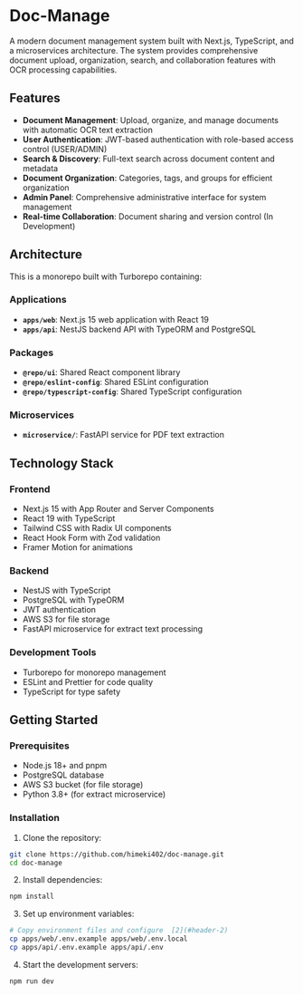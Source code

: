 # Doc-Manage  
  
A modern document management system built with Next.js, TypeScript, and a microservices architecture. The system provides comprehensive document upload, organization, search, and collaboration features with OCR processing capabilities.  
  
## Features  
  
- **Document Management**: Upload, organize, and manage documents with automatic OCR text extraction  
- **User Authentication**: JWT-based authentication with role-based access control (USER/ADMIN)  
- **Search & Discovery**: Full-text search across document content and metadata  
- **Document Organization**: Categories, tags, and groups for efficient organization  
- **Admin Panel**: Comprehensive administrative interface for system management  
- **Real-time Collaboration**: Document sharing and version control (In Development)
  
## Architecture  
  
This is a monorepo built with Turborepo containing:  
  
### Applications  
- **`apps/web`**: Next.js 15 web application with React 19    
- **`apps/api`**: NestJS backend API with TypeORM and PostgreSQL  
  
### Packages  
- **`@repo/ui`**: Shared React component library 
- **`@repo/eslint-config`**: Shared ESLint configuration 
- **`@repo/typescript-config`**: Shared TypeScript configuration
  
### Microservices  
- **`microservice/`**: FastAPI service for PDF text extraction
  
## Technology Stack  
  
### Frontend  
- Next.js 15 with App Router and Server Components  
- React 19 with TypeScript  
- Tailwind CSS with Radix UI components  
- React Hook Form with Zod validation  
- Framer Motion for animations
  
### Backend  
- NestJS with TypeScript  
- PostgreSQL with TypeORM  
- JWT authentication  
- AWS S3 for file storage  
- FastAPI microservice for extract text processing  
  
### Development Tools  
- Turborepo for monorepo management  
- ESLint and Prettier for code quality  
- TypeScript for type safety  
  
## Getting Started  
  
### Prerequisites  
- Node.js 18+ and pnpm  
- PostgreSQL database  
- AWS S3 bucket (for file storage)  
- Python 3.8+ (for extract microservice)

### Installation  
  
1. Clone the repository:  
```bash  
git clone https://github.com/himeki402/doc-manage.git  
cd doc-manage
```
2. Install dependencies:
```bash
npm install
```
3. Set up environment variables:
```bash
# Copy environment files and configure  [2](#header-2)
cp apps/web/.env.example apps/web/.env.local  
cp apps/api/.env.example apps/api/.env
```
4. Start the development servers:
```bash
npm run dev
```
  
